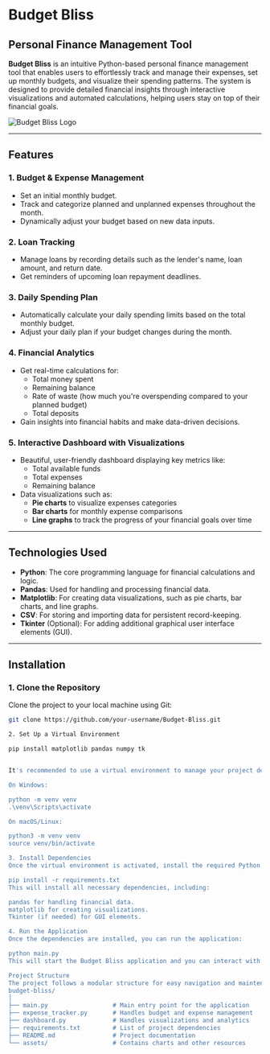# Budget Bliss

## Personal Finance Management Tool

**Budget Bliss** is an intuitive Python-based personal finance management tool that enables users to effortlessly track and manage their expenses, set up monthly budgets, and visualize their spending patterns. The system is designed to provide detailed financial insights through interactive visualizations and automated calculations, helping users stay on top of their financial goals.

![Budget Bliss Logo](images/logo.png)  <!-- Add your project logo image here -->

---

## Features

### 1. **Budget & Expense Management**
   - Set an initial monthly budget.
   - Track and categorize planned and unplanned expenses throughout the month.
   - Dynamically adjust your budget based on new data inputs.

### 2. **Loan Tracking**
   - Manage loans by recording details such as the lender's name, loan amount, and return date.
   - Get reminders of upcoming loan repayment deadlines.

### 3. **Daily Spending Plan**
   - Automatically calculate your daily spending limits based on the total monthly budget.
   - Adjust your daily plan if your budget changes during the month.

### 4. **Financial Analytics**
   - Get real-time calculations for:
     - Total money spent
     - Remaining balance
     - Rate of waste (how much you're overspending compared to your planned budget)
     - Total deposits
   - Gain insights into financial habits and make data-driven decisions.

### 5. **Interactive Dashboard with Visualizations**
   - Beautiful, user-friendly dashboard displaying key metrics like:
     - Total available funds
     - Total expenses
     - Remaining balance
   - Data visualizations such as:
     - **Pie charts** to visualize expenses categories
     - **Bar charts** for monthly expense comparisons
     - **Line graphs** to track the progress of your financial goals over time

---

## Technologies Used

- **Python**: The core programming language for financial calculations and logic.
- **Pandas**: Used for handling and processing financial data.
- **Matplotlib**: For creating data visualizations, such as pie charts, bar charts, and line graphs.
- **CSV**: For storing and importing data for persistent record-keeping.
- **Tkinter** (Optional): For adding additional graphical user interface elements (GUI).

---

## Installation

### 1. **Clone the Repository**

Clone the project to your local machine using Git:

```bash
git clone https://github.com/your-username/Budget-Bliss.git

2. Set Up a Virtual Environment

pip install matplotlib pandas numpy tk


It's recommended to use a virtual environment to manage your project dependencies:

On Windows:

python -m venv venv
.\venv\Scripts\activate

On macOS/Linux:

python3 -m venv venv
source venv/bin/activate

3. Install Dependencies
Once the virtual environment is activated, install the required Python libraries using the requirements.txt file:

pip install -r requirements.txt
This will install all necessary dependencies, including:

pandas for handling financial data.
matplotlib for creating visualizations.
Tkinter (if needed) for GUI elements.

4. Run the Application
Once the dependencies are installed, you can run the application:

python main.py
This will start the Budget Bliss application and you can interact with the system to track and manage your expenses.

Project Structure
The project follows a modular structure for easy navigation and maintenance:
budget-bliss/
│
├── main.py                  # Main entry point for the application
├── expense_tracker.py       # Handles budget and expense management
├── dashboard.py             # Handles visualizations and analytics
├── requirements.txt         # List of project dependencies
├── README.md                # Project documentation
└── assets/                  # Contains charts and other resources
